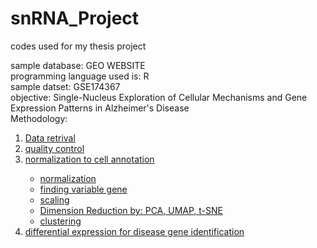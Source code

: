 # snRNA_Project
codes used for my thesis project

sample database: GEO WEBSITE<br>
programming language used is: R<br>
sample datset: GSE174367 <br>
objective: Single-Nucleus Exploration of Cellular Mechanisms and Gene Expression Patterns in Alzheimer's Disease<br>
Methodology: <ol>
<li><a href="/snRNA_Project/code_to_load.R">Data retrival</li>
<li><a href="/snRNA_Project/QC.R" >quality control </li>
<li><a href="/snRNA_Project/Norm_anno.R">normalization to cell annotation
    <ul>
        <li>normalization</li>
        <li>finding variable gene</li>
        <li>scaling</li>
        <li>Dimension Reduction by: PCA, UMAP, t-SNE</li>
        <li>clustering</li>
    </ul>
</li>
<li>differential expression for disease gene identification</li>
</ol>       
